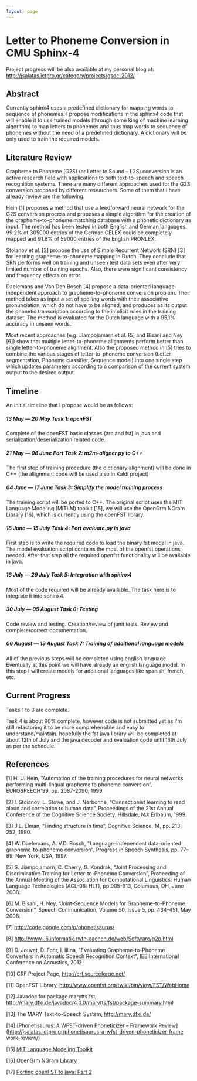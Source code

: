 ```yaml
---
layout: page 
---
```

# Letter to Phoneme Conversion in CMU Sphinx-4

Project progress will be also available at my personal blog at: 
<http://jsalatas.ictpro.gr/category/projects/gsoc-2012/>

## Abstract

Currently sphinx4 uses a predefined dictionary for mapping words to sequence of 
phonemes. I propose modifications in the sphinx4 code that will enable it to 
use trained models (through some king of machine learning algorithm) to map 
letters to phonemes and thus map words to sequence of phonemes without the need 
of a predefined dictionary. A dictionary will be only used to train the 
required models.


## Literature Review

Grapheme to Phoneme (G2S) (or Letter to Sound – L2S) conversion is an active 
research field with applications to both text-to-speech and speech recognition 
systems. There are many different approaches used for the G2S conversion 
proposed by different researchers. Some of them that I have already review are 
the following.

 

Hein [1] proposes a method that use a feedforward neural network for the G2S 
conversion process and proposes a simple algorithm for the creation of the 
grapheme-to-phoneme matching database with a phonetic dictionary as input. The 
method has been tested in both English and German languages. 99.2% of 305000 
entries of the German CELEX could be completely mapped and 91.8% of 59000 
entries of the English PRONLEX.

 

Stoianov et al. [2] propose the use of Simple Recurrent Network (SRN) [3] for 
learning grapheme-to-phoneme mapping in Dutch. They conclude that SRN performs 
well on training and unseen test data sets even after very limited number of 
training epochs. Also, there were significant consistency and frequency effects 
on error.

 

Daelemans and Van Den Bosch [4] propose a data-oriented language-independent 
approach to grapheme-to-phoneme conversion problem. Their method takes as input 
a set of spelling words with their associative pronunciation, which do not have 
to be aligned, and produces as its output the phonetic transcription according 
to the implicit rules in the training dataset. The method is evaluated for the 
Dutch language with a 95,1% accuracy in unseen words.

 

Most recent approaches (e.g. Jiampojamarn et al. [5] and Bisani and Ney [6]) 
show that multiple letter-to-phoneme alignments perform better than single 
letter-to-phoneme alignment. Also the proposed method in [5] tries to combine 
the various stages of letter-to-phoneme conversion (Letter segmentation, 
Phoneme classifier, Sequence model) into one single step which updates 
parameters according to a comparison of the current system output to the 
desired output.


##  Timeline

An initial timeline that I propose would be as follows:
##### 13 May — 20 May Task 1: openFST

Complete of the openFST basic classes (arc and fst) in java and 
serialization/deserialization related code.

##### 21 May — 06 June Port Task 2: m2m-aligner.py to C++

The first step of training procedure (the dictionary alignment) will be done in 
C++ (the allignment code will be used also in Kaldi project)

##### 04 June — 17 June Task 3: Simplify the model training process

The training script will be ported to C++. The original script uses the MIT 
Language Modeling (MITLM) toolkit [15], we will use the OpenGrm NGram Library 
[16]¸ which is currently using the openFST library. 

##### 18 June — 15 July Task 4: Port evaluate.py in java

First step is to write the required code to load the binary fst model in java. 
The model evaluation script contains the most of the openfst operations needed. 
After that step all the required openfst functionality will be available in 
java.

##### 16 July — 29 July Task 5: Integration with sphinx4

Most of the code required will be already available. The task here is to 
integrate it into sphinx4. 

##### 30 July — 05 August Task 6: Testing

Code review and testing. Creation/review of junit tests. Review and 
complete/correct documentation.

##### 06 August — 19 August Task 7: Training of additional language models

All of the previous steps will be completed using english language. Eventually 
at this point we will have already an english language model. 
In this step I will create models for additional languages like spanish, 
french, etc. 

##  Current Progress

Tasks 1 to 3 are complete. 

Task 4 is about 90% complete, however code is not submitted yet as I'm still 
refactoring it to be more comprehensible and easy to understand/maintain. 
hopefully the fst java library will be completed at about 12th of July and the 
java decoder and evaluation code until 16th July as per the schedule.


## References

[1] H. U. Hein, “Automation of the training procedures for neural networks 
performing multi-lingual grapheme to phoneme conversion”, EUROSPEECH'99, pp. 
2087-2090, 1999.

 

[2] I. Stoianov, L. Stowe, and J. Nerbonne, “Connectionist learning to read 
aloud and correlation to human data”, Proceedings of the 21st Annual Conference 
of the Cognitive Science Society. Hillsdale, NJ: Erlbaum, 1999.

 

[3] J.L. Elman, “Finding structure in time”, Cognitive Science, 14, pp. 
213-252, 1990.

 

[4] W. Daelemans, A. V.D. Bosch, "Language-independent data-oriented 
grapheme-to-phoneme conversion", Progress in Speech Synthesis, pp. 77–89. New 
York, USA, 1997.

 

[5] S. Jiampojamarn, C. Cherry, G. Kondrak, “Joint Processing and 
Discriminative Training for Letter-to-Phoneme Conversion”, Proceeding of the 
Annual Meeting of the Association for Computational Linguistics: Human Language 
Technologies (ACL-08: HLT), pp.905-913, Columbus, OH, June 2008.

 

[6] M. Bisani, H. Ney, “Joint-Sequence Models for Grapheme-to-Phoneme 
Conversion”, Speech Communication, Volume 50, Issue 5, pp. 434-451, May 2008.


[7] <http://code.google.com/p/phonetisaurus/>


[8] <http://www-i6.informatik.rwth-aachen.de/web/Software/g2p.html>


[9] D. Jouvet, D. Fohr, I. Illina, "Evaluating Grapheme-to-Phoneme Converters 
in Automatic Speech Recognition Context", IEE International Conference on 
Acoustics, 2012


[10] CRF Project Page, <http://crf.sourceforge.net/>

 

[11] OpenFST Library, <http://www.openfst.org/twiki/bin/view/FST/WebHome>

 

[12] Javadoc for package marytts.fst, 
<http://mary.dfki.de/javadoc/4.0.0/marytts/fst/package-summary.html>

 

[13] The MARY Text-to-Speech System, <http://mary.dfki.de/>

 

[14] [Phonetisaurus: A WFST-driven Phoneticizer – Framework 
Review](http://jsalatas.ictpro.gr/phonetisaurus-a-wfst-driven-phoneticizer-frame
work-review/) 


[15] [ MIT Language Modeling Toolkit](http://code.google.com/p/mitlm/ )



[16] [ OpenGrm NGram 
Library](http://www.openfst.org/twiki/bin/view/GRM/NGramLibrary )


[17] [ Porting openFST to java: Part 
2](http://cmusphinx.github.io/2012/05/porting-openfst-to-java-part-2/ )
